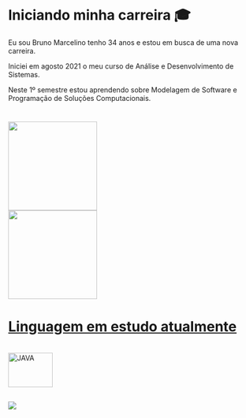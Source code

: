 # Iniciando minha carreira :mortar_board:

Eu sou Bruno Marcelino tenho 34 anos e estou em busca de uma nova carreira. 

Iniciei em agosto 2021 o meu curso de Análise e Desenvolvimento de Sistemas. 

Neste 1º semestre estou aprendendo sobre Modelagem de Software e Programação de Soluções Computacionais. 

#

  <div>
  <a href="//github.com/BrunoMEA">
  <img height="180em" src="https://github-readme-stats.vercel.app/api?username=BrunoMarcelinoEustaquioAssis&show_icons=true&theme=dark&include_all_commits=true&count_private=true"/> 

  </div>

  <div>
     <img height="180em" src="https://github-readme-stats.vercel.app/api/top-langs/?username=BrunoMarcelinoEustaquioAssis&layout=compact&langs_count=7&theme=dark"/>
  </div>
  
 # Linguagem em estudo atualmente
 
  <div style="display: inline_block"><br>
  <img align="center" alt="JAVA" height="70" width="90" src="https://cdn.jsdelivr.net/gh/devicons/devicon/icons/java/java-plain-wordmark.svg">
  </div>

 ##
 
  <div> 
  <a href="https://www.linkedin.com/in/bruno-marcelino-eust%C3%A1quio-de-assis-6405331b3/" target="_blank"><img src="https://img.shields.io/badge/-LinkedIn-%230077B5?style=for-the-badge&logo=linkedin&logoColor=white" target="_blank"></a> 
  </div>

